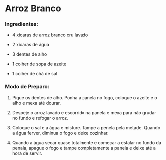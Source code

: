# Arroz Branco

### Ingredientes:

- 4 xícaras de arroz branco cru lavado

- 2 xícaras de água

- 3 dentes de alho

- 1 colher de sopa de azeite

- 1 colher de chá de sal

### Modo de Preparo:

1. Pique os dentes de alho. Ponha a panela no fogo, coloque o azeite e o alho  e mexa até dourar.

2. Despeje o arroz lavado e escorrido na panela e mexa para não grudar no fundo e refogar o arroz.

3. Coloque o sal e a água e misture. Tampe a penela pela metade. Quando a água ferver, diminua o fogo e deixe cozinhar.

4. Quando a água secar quase totalmente e começar a estalar no fundo da penala, apague o fogo e tampe completamente a panela e deixe até a hora de servir.
